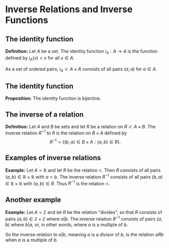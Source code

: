 # Inverse Relations and Inverse Functions

## The identity function

**Definition:** Let $A$ be a set.  The identity function $i_A:A\to A$ is the function
defined by $i_A(x)=x$ for all $x\in A$.

As a set of ordered pairs, $i_A\subset A\times A$ consists of all pairs $(a,a)$ for $a\in A$.

## The identity function

**Proposition:** The identity function is bijective.

## The inverse of a relation

**Definition:** Let $A$ and $B$ be sets and let $R$ be a relation on $R\subset A\times B$.  The inverse
relation $R^{-1}$ to $R$ is the relation on $B\times A$ defined by
$$
R^{-1} = \{(b,a)\in B\times A: (a,b)\in R\}.
$$

## Examples of inverse relations

**Example:** Let $A=\mathbb{R}$ and let $R$ be the relation $<$.  Then $R$ consists of all pairs
$(a,b)\in\mathbb{R}\times\mathbb{R}$ with $a<b$.  The inverse relation $R^{-1}$ consists
of all pairs $(b,a)\in\mathbb{R}\times\mathbb{R}$ with $(a,b)\in R$.  Thus $R^{-1}$ is the relation $>$.

## Another example

**Example:** Let $A=\mathbb{Z}$ and let $R$ be the relation "divides", so that 
$R$ consists of pairs $(a,b)\in\mathbb{Z}\times\mathbb{Z}$ where $a|b$. The inverse relation $R^{-1}$
consists of pairs $(a,b)$ where $b|a$, or, in other words, where $a$ is a multiple of $b$.

So the inverse relation to $a|b$, meaning $a$ is a divisor of $b$, is the relation $aRb$ when $a$
is a multiple of $b$.

